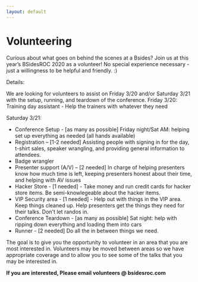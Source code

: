 ```yaml
---
layout: default
---
```


# Volunteering

Curious about what goes on behind the scenes at a Bsides?  Join us at this year’s BSidesROC 2020 as a volunteer!  No special experience necessary - just a willingness to be helpful and friendly.  :)


Details:

We are looking for volunteers to assist on Friday 3/20 and/or Saturday 3/21 with the setup, running, and teardown of the conference. 
Friday 3/20: 
Training day assistant - Help the trainers with whatever they need

Saturday 3/21:
* Conference Setup - [as many as possible] Friday night/Sat AM: helping set up everything as needed (all hands available)
* Registration – [1-2 needed] Assisting people with signing in for the day, t-shirt sales, speaker wrangling, and providing general information to attendees.
* Badge wrangler 
* Presenter support (A/V) – [2 needed] In charge of helping presenters know how much time is left, keeping presenters honest about their time, and helping with AV issues
* Hacker Store - [1 needed] - Take money and run credit cards for hacker store items. Be semi-knowlegeable about the hacker items.
* VIP Security area - [1 needed] - Help out with things in the VIP area. Keep things cleaned up. Help presenters get the things they need for their talks. Don't let randos in.
* Conference Teardown - [as many as possible] Sat night: help with ripping down everything and loading them into cars 
* Runner - [2 needed] Do all the in between things we need.

The goal is to give you the opportunity to volunteer in an area that you are most interested in.  Volunteers may be moved between areas so we have appropriate coverage and to allow you to see some of the talks that you may be interested in.

**If you are interested, Please email volunteers @ bsidesroc.com**
